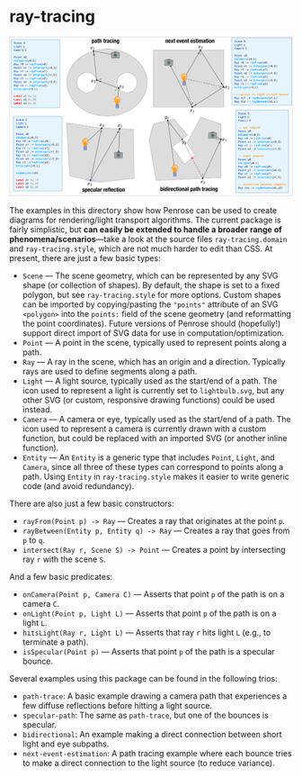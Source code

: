 # ray-tracing

![Ray tracing examples with associated Substance code](ray-tracing-examples.svg)

The examples in this directory show how Penrose can be used to create diagrams for rendering/light transport algorithms. The current package is fairly simplistic, but **can easily be extended to handle a broader range of phenomena/scenarios**—take a look at the source files `ray-tracing.domain` and `ray-tracing.style`, which are not much harder to edit than CSS. At present, there are just a few basic types:

- `Scene` — The scene geometry, which can be represented by any SVG shape (or collection of shapes). By default, the shape is set to a fixed polygon, but see `ray-tracing.style` for more options. Custom shapes can be imported by copying/pasting the `"points"` attribute of an SVG `<polygon>` into the `points:` field of the scene geometry (and reformatting the point coordinates). Future versions of Penrose should (hopefully!) support direct import of SVG data for use in computation/optimization.
- `Point` — A point in the scene, typically used to represent points along a path.
- `Ray` — A ray in the scene, which has an origin and a direction. Typically rays are used to define segments along a path.
- `Light` — A light source, typically used as the start/end of a path. The icon used to represent a light is currently set to `lightbulb.svg`, but any other SVG (or custom, responsive drawing functions) could be used instead.
- `Camera` — A camera or eye, typically used as the start/end of a path. The icon used to represent a camera is currently drawn with a custom function, but could be replaced with an imported SVG (or another inline function).
- `Entity` — An `Entity` is a generic type that includes `Point`, `Light`, and `Camera`, since all three of these types can correspond to points along a path. Using `Entity` in `ray-tracing.style` makes it easier to write generic code (and avoid redundancy).

There are also just a few basic constructors:

- `rayFrom(Point p) -> Ray` — Creates a ray that originates at the point `p`.
- `rayBetween(Entity p, Entity q) -> Ray` — Creates a ray that goes from `p` to `q`.
- `intersect(Ray r, Scene S) -> Point` — Creates a point by intersecting ray `r` with the scene `S`.

And a few basic predicates:

- `onCamera(Point p, Camera C)` — Asserts that point `p` of the path is on a camera `C`.
- `onLight(Point p, Light L)` — Asserts that point `p` of the path is on a light `L`.
- `hitsLight(Ray r, Light L)` — Asserts that ray `r` hits light `L` (e.g., to terminate a path).
- `isSpecular(Point p)` — Asserts that point `p` of the path is a specular bounce.

Several examples using this package can be found in the following trios:

- `path-trace`: A basic example drawing a camera path that experiences a few diffuse reflections before hitting a light source.
- `specular-path`: The same as `path-trace`, but one of the bounces is specular.
- `bidirectional`: An example making a direct connection between short light and eye subpaths.
- `next-event-estimation`: A path tracing example where each bounce tries to make a direct connection to the light source (to reduce variance).
